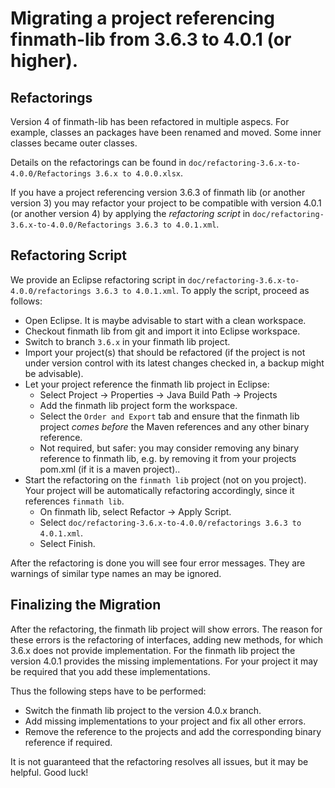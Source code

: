 # Migrating a project referencing finmath-lib from 3.6.3 to 4.0.1 (or higher).

## Refactorings

Version 4 of finmath-lib has been refactored in multiple aspecs. For example, classes 
an packages have been renamed and moved. Some inner classes became outer classes.

Details on the refactorings can be found in `doc/refactoring-3.6.x-to-4.0.0/Refactorings 3.6.x to 4.0.0.xlsx`.

If you have a project referencing version 3.6.3 of finmath lib (or another version 3) you 
may refactor your project to be compatible with version 4.0.1 (or another version 4) 
by applying the *refactoring script* in `doc/refactoring-3.6.x-to-4.0.0/Refactorings 3.6.3 to 4.0.1.xml`.

## Refactoring Script

We provide an Eclipse refactoring script in `doc/refactoring-3.6.x-to-4.0.0/refactorings 3.6.3 to 4.0.1.xml`.
To apply the script, proceed as follows:

 - Open Eclipse. It is maybe advisable to start with a clean workspace.
 - Checkout finmath lib from git and import it into Eclipse workspace.
 - Switch to branch `3.6.x` in your finmath lib project.
 - Import your project(s) that should be refactored (if the project is not under version 
   control with its latest changes checked in, a backup might be advisable).
 - Let your project reference the finmath lib project in Eclipse:
    - Select Project -> Properties -> Java Build Path -> Projects
    - Add the finmath lib project form the workspace.
    - Select the `Order and Export` tab and ensure that the finmath lib project *comes before* the Maven references and any other binary reference.
    - Not required, but safer: you may consider removing any binary reference to finmath lib, e.g. by removing it from your projects pom.xml (if it is a maven project)..
 - Start the refactoring on the `finmath lib` project (not on you project). Your project 
   will be automatically refactoring accordingly, since it references `finmath lib`.
    - On finmath lib, select Refactor -> Apply Script.
    - Select `doc/refactoring-3.6.x-to-4.0.0/refactorings 3.6.3 to 4.0.1.xml`.
    - Select Finish.

After the refactoring is done you will see four error messages. They are warnings of 
similar type names an may be ignored.

## Finalizing the Migration

After the refactoring, the finmath lib project will show errors. 
The reason for these errors is the refactoring of interfaces, adding new methods, for 
which 3.6.x does not provide implementation. For the finmath lib project the version 
4.0.1 provides the missing implementations. For your project it may be required that 
you add these implementations.

Thus the following steps have to be performed:
   - Switch the finmath lib project to the version 4.0.x branch.
   - Add missing implementations to your project and fix all other errors.
   - Remove the reference to the projects and add the corresponding binary reference 
     if required.


It is not guaranteed that the refactoring resolves all issues, but it may be helpful. 
Good luck!


